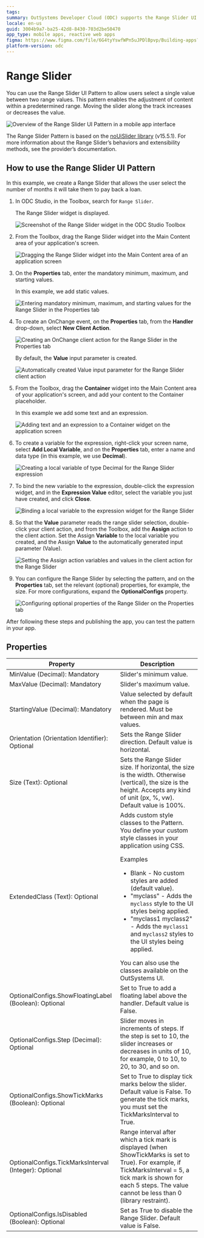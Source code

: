```yaml
---
tags:
summary: OutSystems Developer Cloud (ODC) supports the Range Slider UI Pattern, enabling users to select values within a defined range.
locale: en-us
guid: 3004b9a7-ba25-42d8-8430-703d2be50470
app_type: mobile apps, reactive web apps
figma: https://www.figma.com/file/6G4tyYswfWPn5uJPDlBpvp/Building-apps?type=design&node-id=3203%3A16464&t=ZwHw8hXeFhwYsO5V-1
platform-version: odc
---
```

# Range Slider

You can use the Range Slider UI Pattern to allow users select a single value between two range values. This pattern enables the adjustment of content within a predetermined range. Moving the slider along the track increases or decreases the value.  

![Overview of the Range Slider UI Pattern in a mobile app interface](images/rangeslider-overview.png "Range Slider Overview")

<div class="info" markdown="1">

The Range Slider Pattern is based on the [noUiSlider library](https://refreshless.com/nouislider/) (v15.5.1). For more information about the Range Slider’s behaviors and extensibility methods, see the provider’s documentation.

</div>

## How to use the Range Slider UI Pattern

In this example, we create a Range Slider that allows the user select the number of months it will take them to pay back a loan.

1. In ODC Studio, in the Toolbox, search for `Range Slider`.

    The Range Slider widget is displayed.

    ![Screenshot of the Range Slider widget in the ODC Studio Toolbox](images/rangeslider-widget-ss.png "Range Slider Widget in Toolbox")

1. From the Toolbox, drag the Range Slider widget into the Main Content area of your application's screen.

    ![Dragging the Range Slider widget into the Main Content area of an application screen](images/rangeslider-dragwidget-ss.png "Dragging Range Slider Widget")

1. On the **Properties** tab, enter the mandatory minimum, maximum, and starting values. 
    
    In this example, we add static values.

    ![Entering mandatory minimum, maximum, and starting values for the Range Slider in the Properties tab](images/rangeslider-prop-vals-ss.png "Adding Mandatory Values to Range Slider")

1. To create an OnChange event, on the **Properties** tab, from the **Handler** drop-down, select **New Client Action**.

    ![Creating an OnChange client action for the Range Slider in the Properties tab](images/rangeslider-clientaction-ss.png "Creating Client Action for Range Slider")

    By default, the **Value** input parameter is created.  

    ![Automatically created Value input parameter for the Range Slider client action](images/rangeslider-value-input-ss.png "Value Input Parameter Creation")

1. From the Toolbox, drag the **Container** widget into the Main Content area of your application's screen, and add your content to the Container placeholder.

    In this example we add some text and an expression.

    ![Adding text and an expression to a Container widget on the application screen](images/rangeslider-container-ss.png "Adding Content to Container")

1. To create a variable for the expression, right-click your screen name, select **Add Local Variable**, and on the **Properties** tab, enter a name and data type (in this example, we use **Decimal**).

    ![Creating a local variable of type Decimal for the Range Slider expression](images/rangeslider-locvar-ss.png "Creating a Local Variable")

1. To bind the new variable to the expression, double-click the expression widget, and in the **Expression Value** editor, select the variable you just have created, and click **Close**.

    ![Binding a local variable to the expression widget for the Range Slider](images/rangeslider-expression-ss.png "Binding Variable to Expression")

1. So that the **Value** parameter reads the range slider selection, double-click your client action, and from the Toolbox, add the **Assign** action to the client action. Set the Assign **Variable** to the local variable you created, and the Assign **Value** to the automatically generated input parameter (Value).

    ![Setting the Assign action variables and values in the client action for the Range Slider](images/rangeslider-assign-ss.png "Setting Assign Variables and Values")

1.  You can configure the Range Slider by selecting the pattern, and on the **Properties** tab, set the relevant (optional) properties, for example, the size. For more configurations, expand the **OptionalConfigs** property.

    ![Configuring optional properties of the Range Slider on the Properties tab](images/rangeslider-properties-ss.png "Configuring Range Slider Properties")

After following these steps and publishing the app, you can test the pattern in your app.

## Properties

| Property                                              | Description                                                                                                                                                                                                                                                                                                                                                                                                                                                                                                                                                                                                                             |
|-------------------------------------------------------|-----------------------------------------------------------------------------------------------------------------------------------------------------------------------------------------------------------------------------------------------------------------------------------------------------------------------------------------------------------------------------------------------------------------------------------------------------------------------------------------------------------------------------------------------------------------------------------------------------------------------------------------|
| MinValue (Decimal): Mandatory                         | Slider's minimum value.                                                                                                                                                                                                                                                                                                                                                                                                                                                                                                                                                                                                                 |
| MaxValue (Decimal): Mandatory                         | Slider's maximum value.                                                                                                                                                                                                                                                                                                                                                                                                                                                                                                                                                                                                                 |
| StartingValue (Decimal): Mandatory                    | Value selected by default when the page is rendered. Must be between min and max values.                                                                                                                                                                                                                                                                                                                                                                                                                                                                                                                                                |
| Orientation (Orientation Identifier): Optional        | Sets the Range Slider direction. Default value is horizontal.                                                                                                                                                                                                                                                                                                                                                                                                                                                                                                                                                                           |
| Size (Text): Optional                                 | Sets the Range Slider size. If horizontal, the size is the width. Otherwise (vertical), the size is the height.  Accepts any kind of unit (px, %, vw). Default value is 100%.                                                                                                                                                                                                                                                                                                                                                                                                                                                           |
| ExtendedClass (Text): Optional                        | Adds custom style classes to the Pattern. You define your custom style classes in your application using CSS. <p>Examples <ul><li>Blank - No custom styles are added (default value).</li><li>"myclass" - Adds the ``myclass`` style to the UI styles being applied.</li><li>"myclass1 myclass2" - Adds the ``myclass1`` and ``myclass2`` styles to the UI styles being applied.</li></ul></p>You can also use the classes available on the OutSystems UI. |
| OptionalConfigs.ShowFloatingLabel (Boolean): Optional | Set to True to add a floating label above the handler. Default value is False.                                                                                                                                                                                                                                                                                                                                                                                                                                                                                                                                                          |
| OptionalConfigs.Step (Decimal): Optional              | Slider moves in increments of steps. If the step is set to 10, the slider increases or decreases in units of 10, for example, 0 to 10, to 20, to 30, and so on.                                                                                                                                                                                                                                                                                                                                                                                                                                                                         |
| OptionalConfigs.ShowTickMarks (Boolean): Optional     | Set to True to display tick marks below the slider. Default value is False. To generate the tick marks, you must set the TickMarksInterval to True.                                                                                                                                                                                                                                                                                                                                                                                                                                                                                     |
| OptionalConfigs.TickMarksInterval (Integer): Optional | Range interval after which a tick mark is displayed (when ShowTickMarks is set to True). For example, if TickMarksInterval = 5, a tick mark is shown for each 5 steps. The value cannot be less than 0 (library restraint).                                                                                                                                                                                                                                                                                                                                                                                                             |
| OptionalConfigs.IsDisabled (Boolean): Optional        | Set as True to disable the Range Slider. Default value is False.                                                                                                                                                                                                                                                                                                                                                                                                                                                                                                                                                                        |

